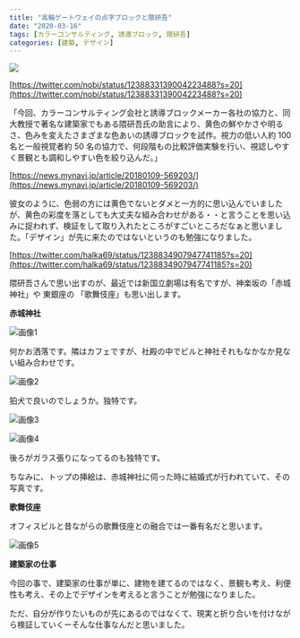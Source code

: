 ```yaml
---
title: "高輪ゲートウェイの点字ブロックと隈研吾"
date: "2020-03-16"
tags: [カラーコンサルティング, 誘導ブロック, 隈研吾]
categories: [建築, デザイン]
---
```


![](https://assets.st-note.com/production/uploads/images/21062938/rectangle_large_type_2_c2572002574e0bbe190f0f57895144bc.jpg?width=800)

[https://twitter.com/nobi/status/1238833139004223488?s=20](https://twitter.com/nobi/status/1238833139004223488?s=20)

「今回、カラーコンサルティング会社と誘導ブロックメーカー各社の協力と、同大教授で著名な建築家でもある隈研吾氏の助言により、黄色の鮮やかさや明るさ、色みを変えたさまざまな色あいの誘導ブロックを試作。視力の低い人約 100 名と一般視覚者約 50 名の協力で、何段階もの比較評価実験を行い、視認しやすく景観とも調和しやすい色を絞り込んだ。」

[https://news.mynavi.jp/article/20180109-569203/](https://news.mynavi.jp/article/20180109-569203/)

彼女のように、色弱の方には黄色でないとダメと一方的に思い込んでいましたが、黄色の彩度を落としても大丈夫な組み合わせがある・・と言うことを思い込みに捉われず、検証をして取り入れたところがすごいところだなぁと思いました。「デザイン」が先に来たのではないというのも勉強になりました。

[https://twitter.com/halka69/status/1238834907947741185?s=20](https://twitter.com/halka69/status/1238834907947741185?s=20)

隈研吾さんで思い出すのが、最近では新国立劇場は有名ですが、神楽坂の「赤城神社」や 東銀座の 「歌舞伎座」も思い出します。

**赤城神社**

![画像1](/assets/na7a5db088a60_picture_pc_5d76941ce8cc1df46d7a4fd18ffcf548.jpg)

何かお洒落です。隣はカフェですが、社殿の中でビルと神社それもなかなか見ない組み合わせです。

![画像2](/assets/na7a5db088a60_picture_pc_3bf905626d059f2da7bb9b3c6b055bd5.jpg)

狛犬で良いのでしょうか。独特です。

![画像3](/assets/na7a5db088a60_picture_pc_1551a83af9d548a4c9582d0c068403f4.jpg)

![画像4](/assets/na7a5db088a60_picture_pc_ac51a494cd7b9b9e76681b27cc8b0f70.jpg)

後ろがガラス張りになってるのも独特です。

ちなみに、トップの挿絵は、赤城神社に伺った時に結婚式が行われていて、その写真です。

**歌舞伎座**

オフィスビルと昔ながらの歌舞伎座との融合では一番有名だと思います。

![画像5](/assets/na7a5db088a60_picture_pc_738317d77c90b89344a1c647ba434f14.jpg)

**建築家の仕事**

今回の事で、建築家の仕事が単に、建物を建てるのではなく、景観も考え、利便性も考え、その上でデザインを考えると言うことが勉強になりました。

ただ、自分が作りたいものが先にあるのではなくて、現実と折り合いを付けながら検証していくーそんな仕事なんだと思いました。
